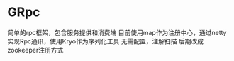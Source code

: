 ﻿# GRpc 
简单的rpc框架，包含服务提供和消费端
目前使用map作为注册中心，通过netty实现Rpc通讯，使用Kryo作为序列化工具
无需配置，注解扫描
后期改成zookeeper注册方式
